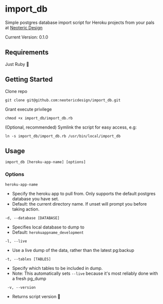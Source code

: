 # import_db
Simple postgres database import script for Heroku projects
from your pals at [Neoteric Design](http://www.neotericdesign.com)

Current Version: 0.1.0

## Requirements

Just Ruby 😬

## Getting Started

Clone repo

`git clone git@github.com:neotericdesign/import_db.git`

Grant execute privilege

`chmod +x import_db/import_db.rb`

(Optional, recommended) Symlink the script for easy access, e.g:

`ln -s import_db/import_db.rb /usr/bin/local/import_db`

## Usage

`import_db [heroku-app-name] [options]`

### Options

`heroku-app-name`
- Specify the heroku app to pull from. Only supports the default postgres
database you have set.
- Default: the current directory name. If unset will prompt you before taking
action.

`-d, --database [DATABASE]`

- Specifies local database to dump to
- Default: `herokuappname_development`

`-l, --live`

- Use a live dump of the data, rather than the latest pg:backup

`-t, --tables [TABLES]`

- Specify which tables to be included in dump.
- Note: This automatically sets `--live` because it's most reliably done with a
fresh pg_dump

` -v, --version`

- Returns script version 😬


